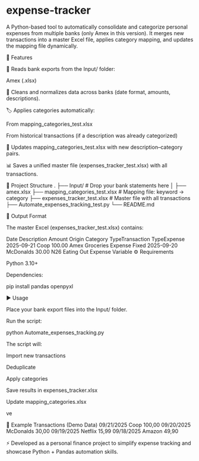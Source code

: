 # expense-tracker
A Python-based tool to automatically consolidate and categorize personal expenses from multiple banks (only Amex in this version).
It merges new transactions into a master Excel file, applies category mapping, and updates the mapping file dynamically.

🚀 Features

📂 Reads bank exports from the Input/ folder:

Amex (.xlsx)


🧹 Cleans and normalizes data across banks (date format, amounts, descriptions).

🏷️ Applies categories automatically:

From mapping_categories_test.xlsx

From historical transactions (if a description was already categorized)

🔄 Updates mapping_categories_test.xlsx with new description–category pairs.

📊 Saves a unified master file (expenses_tracker_test.xlsx) with all transactions.

📁 Project Structure
.
├── Input/                       # Drop your bank statements here
│   ├── amex.xlsx
├── mapping_categories_test.xlsx      # Mapping file: keyword → category
├── expenses_tracker_test.xlsx        # Master file with all transactions
├── Automate_expenses_tracking_test.py
└── README.md

📑 Output Format

The master Excel (expenses_tracker_test.xlsx) contains:

Date	Description	Amount	Origin	Category	TypeTransaction	TypeExpense
2025-09-21	Coop	100.00	Amex	Groceries	Expense	Fixed
2025-09-20	McDonalds	30.00	N26	Eating Out	Expense	Variable
⚙️ Requirements

Python 3.10+

Dependencies:

pip install pandas openpyxl

▶️ Usage

Place your bank export files into the Input/ folder.

Run the script:

python Automate_expenses_tracking.py


The script will:

Import new transactions

Deduplicate

Apply categories

Save results in expenses_tracker.xlsx

Update mapping_categories.xlsx

ve

📌 Example Transactions (Demo Data)
09/21/2025   Coop         100,00
09/20/2025   McDonalds     30,00
09/19/2025   Netflix       15,99
09/18/2025   Amazon        49,90



⚡ Developed as a personal finance project to simplify expense tracking and showcase Python + Pandas automation skills.
